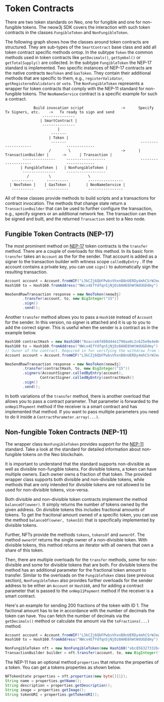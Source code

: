 # Token Contracts

There are two token standards on Neo, one for fungible and one for non-fungible tokens. The neow3j SDK covers the
interaction with such token contracts in the classes `FungibleToken` and `NonFungibleToken`.

The following graph shows how the classes around token contracts are structured. They are sub-types of the
`SmartContract` base class and add all token contract specific methods ontop.
In the subtype `Token` the common methods used in token contracts like `getDecimals()`, `getSymbol()` or
`getTotalSupply()` are collected.  In the subtype `FungibleToken` the NEP-17 standard is implemented. Two specific
instances of NEP-17 contracts are the native contracts `NeoToken` and `GasToken`. They contain their additional methods
that are specific to them, e.g., `registerValidator`, `getRegisteredValidators` or `vote`.  The `NonFungibleToken`
represents a wrapper for token contracts that comply with the NEP-11 standard for non-fungible tokens. The
`NeoNameService` contract is a specific example for such a contract.

```
             Build invocation script                 ->      Specify Tx Signers, etc.    ->   Tx ready to sign and send
                 ---------------
                | SmartContract |
                 ---------------
                        |
                     -------
                    | Token |
                     -------                                  --------------------                -------------
                    /        \                       ->      | TransactionBuilder |      ->      | Transaction |
        ---------------     ------------------                --------------------                -------------
       | FungibleToken |   | NonFungibleToken |
        ---------------     ------------------
          /         \                 \
   ----------      ----------         ----------------
  | NeoToken |    | GasToken |       | NeoNameService |
   ----------      ----------         ----------------
```

All of these classes provide methods to build scripts and a transactions for contract invocation. The methods that
change state return a `TransactionBuilder` that can be used to further configure the transaction, e.g., specify signers
or an additional network fee. The transaction can then be signed and built, and the returned `Transaction` sent to a Neo
node.

## Fungible Token Contracts (NEP-17)

The most prominent method on [NEP-17](https://github.com/neo-project/proposals/blob/master/nep-17.mediawiki) token
contracts is the `transfer` method. There are a couple of overloads for this method.  In its basic form `transfer` takes
an `Account` as the for the sender. That account is added as a signer to the transaction builder with witness scope
`calledByEntry` . If the account contains a private key, you can use `sign()` to automatically sign the resulting
transaction.

```java
Account account = Account.fromWIF("L3kCZj6QbFPwbsVhxnB8nUERDy4mhCSrWJew4u5Qh5QmGMfnCTda");
Hash160 to = Hash160.fromAddress("NWcx4EfYdfqn5jNjDz8AHE6hWtWdUGDdmy");

NeoSendRawTransaction response = new NeoToken(neow3j)
        .transfer(account, to, new BigInteger("15"))
        .sign()
        .send();
```

Another `transfer` method allows you to pass a `Hash160` instead of `Account` for the sender. In this version, no signer
is attached and it is up to you to add the correct signer. This is useful when the sender is a contract as in the
example below.

```java
Hash160 contractHash = new Hash160("0xacce6fd80d44e1796aa0c2c625e9e4e0ce39efc0")
Hash160 to = Hash160.fromAddress("NWcx4EfYdfqn5jNjDz8AHE6hWtWdUGDdmy");
// Owner of the contract. Required in for verifying the withdraw from the contract.
Account account = Account.fromWIF("L3kCZj6QbFPwbsVhxnB8nUERDy4mhCSrWJew4u5Qh5QmGMfnCTda");

NeoSendRawTransaction response = new NeoToken(neow3j)
        .transfer(contractHash, to, new BigInteger("15"))
        .signers(AccountSigner.calledByEntry(account),
                ContractSigner.calledByEntry(contractHash))
        .sign()
        .send();
```

In both variations of the `transfer` method, there is another overload that allows you to pass a contract parameter.
That parameter is forwarded to the `onNep17Payment` method if the receiver is a smart contract and has implemented that
method. If you want to pass multiple parameters you need to do it inside a `ContractParameter.array(...)`.

## Non-fungible Token Contracts (NEP-11)

The wrapper class `NonFungibleToken` provides support for the
[NEP-11](https://github.com/neo-project/proposals/blob/master/nep-11.mediawiki) standard. Take a look at the standard
for detailed information about non-fungible tokens on the Neo blockchain.

It is important to understand that the standard supports non-divisible as well as divisible non-fungible tokens.
For divisible tokens, a token can have multiple owners. Each owner owns a fraction of that token.
The provided wrapper class supports both divisible and non-divisible tokens, while methods that are only intended
for divisible tokens are not allowed to be used for non-divisible tokens, vice-versa.

Both divisible and non-divisible token contracts implement the method `balanceOf(owner)`. It simply returns the number
of tokens owned by the given address. On divisible tokens this includes fractional amounts of tokens. To get the
fracitonal amount owned of a specific token, you can use the method `balanceOf(owner, tokenId)` that is specifically
implemented by divisible tokens.

Further, NFTs provide the methods `tokens`, `tokensOf` and `ownerOf`. The method `ownerOf` returns the single owner of a
non-divisible token. With divisible tokens, this method returns an iterator with all owners that own a share of this token.

Then, there are multiple overloads for the `transfer` methods, some for non-divisible and some for divisible tokens that
are both. For divisible tokens the method has an additional parameter for the fractional token amount to transfer. 
Similar to the overloads on the `FungibleToken` class (see previous section), `NonFungibleToken` also provides further
overloads for the sender address to be either an `Account` or `Hash160`, and for adding a contract parameter that is
passed to the `onNep11Payment` method if the receiver is a smart contract.

Here's an example for sending 200 fractions of the token with ID 1. The factional amount has to be in accordance with
the number of decimals the token can have. You can fetch the number of decimals via the `getDecimals()` method or
calculate the amount via the `toFractions(...)` method.

```java
Account account = Account.fromWIF("L3kCZj6QbFPwbsVhxnB8nUERDy4mhCSrWJew4u5Qh5QmGMfnCTda");
Hash160 to = Hash160.fromAddress("NWcx4EfYdfqn5jNjDz8AHE6hWtWdUGDdmy");

NonFungibleToken nft = new NonFungibleToken(new Hash160("ebc856327332bcffb7587a28ef8d144df6be8537"), neow3j);
TransactionBuilder builder = nft.transfer(account, to, new BigInteger("200"), new byte[]{1});
```

The NEP-11 has an optional method `properties` that returns the properties of a token. You can get a tokens properties as shown below.

```java
NFTokenState properties = nft.properties(new byte[]{1});
String name = properties.getName();
String description = properties.getDescription();
String image = properties.getImage();
String tokenURI = properties.getTokenURI();
```
